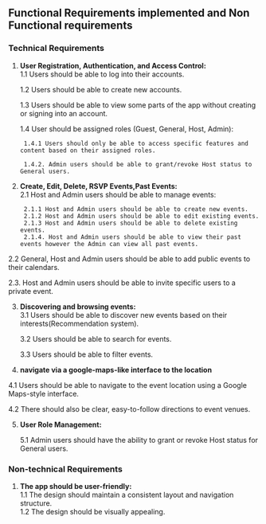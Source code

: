 ## Functional Requirements implemented and Non Functional requirements			
### Technical Requirements

1. **User Registration, Authentication, and Access Control:**  
   1.1  Users should be able to log into their accounts.

   1.2 Users should be able to create new accounts.  

   1.3 Users should be able to view some parts of the app without creating or signing into an account.  

   1.4 User should be assigned roles (Guest, General, Host, Admin):  

        1.4.1 Users should only be able to access specific features and content based on their assigned roles.  

        1.4.2. Admin users should be able to grant/revoke Host status to General users.  

2. **Create, Edit, Delete, RSVP Events,Past Events:**  
2.1 Host and Admin users should be able to manage events:  

        2.1.1 Host and Admin users should be able to create new events.  
        2.1.2 Host and Admin users should be able to edit existing events.  
        2.1.3 Host and Admin users should be able to delete existing events.  
        2.1.4. Host and Admin users should be able to view their past events however the Admin can view all past events.  

2.2 General, Host and Admin users should be able to add public events to their calendars. 

2.3. Host and Admin users should be able to invite specific users to a private event.  

3. **Discovering and browsing events:**  
   3.1 Users should be able to discover new events based on their interests(Recommendation system).  

   3.2 Users should be able to search for events. 

   3.3 Users should be able to filter events. 

4.  **navigate via a google-maps-like interface to the location**

   4.1 Users should be able to navigate to the event location using a Google Maps-style interface.

   4.2 There should also be clear, easy-to-follow directions to event venues.

5. **User Role Management:**

   5.1 Admin users should have the ability to grant or revoke Host status for General users.


### Non-technical Requirements

1. **The app should be user-friendly:**  
    1.1  The design should maintain a consistent layout and navigation structure.  
    1.2 The design should be visually appealing.